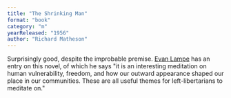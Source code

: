 ```yaml
---
title: "The Shrinking Man"
format: "book"
category: "m"
yearReleased: "1956"
author: "Richard Matheson"
---
```

Surprisingly good, despite the improbable premise. <a href="https://tashqueedagg.wordpress.com/2012/11/14/richard-matheson-the-shrinking-man-1956/">Evan Lampe</a> has an entry on this novel, of which he says "it is an interesting meditation on human vulnerability, freedom, and how our outward appearance shaped our place in our communities. These are all useful themes for left-libertarians to meditate on."

